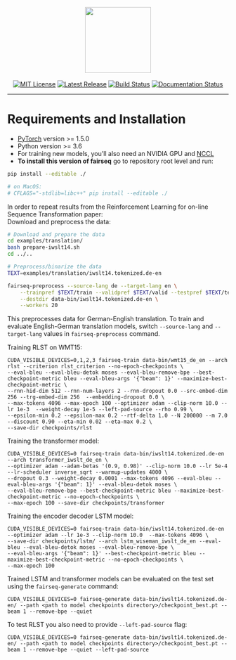 <p align="center">
  <img src="docs/fairseq_logo.png" width="150">
  <br />
  <br />
  <a href="https://github.com/pytorch/fairseq/blob/master/LICENSE"><img alt="MIT License" src="https://img.shields.io/badge/license-MIT-blue.svg" /></a>
  <a href="https://github.com/pytorch/fairseq/releases"><img alt="Latest Release" src="https://img.shields.io/github/release/pytorch/fairseq.svg" /></a>
  <a href="https://github.com/pytorch/fairseq/actions?query=workflow:build"><img alt="Build Status" src="https://github.com/pytorch/fairseq/workflows/build/badge.svg" /></a>
  <a href="https://fairseq.readthedocs.io/en/latest/?badge=latest"><img alt="Documentation Status" src="https://readthedocs.org/projects/fairseq/badge/?version=latest" /></a>
</p>

--------------------------------------------------------------------------------
# Requirements and Installation

* [PyTorch](http://pytorch.org/) version >= 1.5.0
* Python version >= 3.6
* For training new models, you'll also need an NVIDIA GPU and [NCCL](https://github.com/NVIDIA/nccl)
* **To install this version of fairseq** go to repository root level and run:

``` bash
pip install --editable ./

# on MacOS:
# CFLAGS="-stdlib=libc++" pip install --editable ./
```

In order to repeat results from the Reinforcement Learning for on-line Sequence Transformation paper:  
Download and preprocess the data:
```bash
# Download and prepare the data
cd examples/translation/
bash prepare-iwslt14.sh
cd ../..

# Preprocess/binarize the data
TEXT=examples/translation/iwslt14.tokenized.de-en

fairseq-preprocess --source-lang de --target-lang en \
    --trainpref $TEXT/train --validpref $TEXT/valid --testpref $TEXT/test \
    --destdir data-bin/iwslt14.tokenized.de-en \
    --workers 20
```
This preprocesses data for German-English translation. To train and evaluate English-German translation models, switch `--source-lang` and `--target-lang` values in `fairseq-preprocess` command. 

Training RLST on WMT15:
```shell
CUDA_VISIBLE_DEVICES=0,1,2,3 fairseq-train data-bin/wmt15_de_en --arch rlst --criterion rlst_criterion --no-epoch-checkpoints \
--eval-bleu --eval-bleu-detok moses --eval-bleu-remove-bpe --best-checkpoint-metric bleu --eval-bleu-args '{"beam": 1}' --maximize-best-checkpoint-metric \
--rnn-hid-dim 512 --rnn-num-layers 2 --rnn-dropout 0.0 --src-embed-dim 256 --trg-embed-dim 256  --embedding-dropout 0.0 \
--max-tokens 4096 --max-epoch 100 --optimizer adam --clip-norm 10.0 --lr 1e-3  --weight-decay 1e-5 --left-pad-source --rho 0.99 \
--epsilon-min 0.2 --epsilon-max 0.2 --rtf-delta 1.0 --N 200000 --m 7.0 --discount 0.90 --eta-min 0.02 --eta-max 0.2 \
--save-dir checkpoints/rlst
```
Training the transformer model:
```shell
CUDA_VISIBLE_DEVICES=0 fairseq-train data-bin/iwslt14.tokenized.de-en --arch transformer_iwslt_de_en \
--optimizer adam --adam-betas '(0.9, 0.98)' --clip-norm 10.0 --lr 5e-4 --lr-scheduler inverse_sqrt --warmup-updates 4000 \ 
--dropout 0.3 --weight-decay 0.0001 --max-tokens 4096 --eval-bleu --eval-bleu-args '{"beam": 1}' --eval-bleu-detok moses \ 
--eval-bleu-remove-bpe --best-checkpoint-metric bleu --maximize-best-checkpoint-metric --no-epoch-checkpoints \ 
--max-epoch 100 --save-dir checkpoints/transformer
```
Training the encoder decoder LSTM model:
```shell
CUDA_VISIBLE_DEVICES=0 fairseq-train data-bin/iwslt14.tokenized.de-en --optimizer adam --lr 1e-3 --clip-norm 10.0  --max-tokens 4096 \
--save-dir checkpoints/lstm/ --arch lstm_wiseman_iwslt_de_en --eval-bleu --eval-bleu-detok moses --eval-bleu-remove-bpe \
--eval-bleu-args '{"beam": 1}' --best-checkpoint-metric bleu --maximize-best-checkpoint-metric --no-epoch-checkpoints \ 
--max-epoch 100
```

Trained LSTM and transformer models can be evaluated on the test set using the `fairseq-generate` command:
```shell
CUDA_VISIBLE_DEVICES=0 fairseq-generate data-bin/iwslt14.tokenized.de-en/ --path <path to model checkpoints directory>/checkpoint_best.pt --beam 1 --remove-bpe --quiet
```
To test RLST you also need to provide ```--left-pad-source``` flag:
```shell
CUDA_VISIBLE_DEVICES=0 fairseq-generate data-bin/iwslt14.tokenized.de-en/ --path <path to model checkpoints directory>/checkpoint_best.pt --beam 1 --remove-bpe --quiet --left-pad-source
```